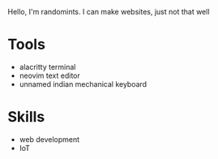 

Hello, I'm randomints. I can make websites, just not that well

# Tools
- alacritty terminal
- neovim text editor
- unnamed indian mechanical keyboard

# Skills
- web development
- IoT
